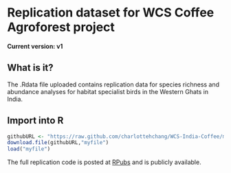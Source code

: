# Replication dataset for WCS Coffee Agroforest project

**Current version: v1**

## What is it?

The .Rdata file uploaded contains replication data for species richness and abundance analyses for habitat specialist birds in the Western Ghats in India.

## Import into R

```r
githubURL <- "https://raw.github.com/charlottehchang/WCS-India-Coffee/master/WCS_Archiving.Rdata"
download.file(githubURL,"myfile")
load("myfile")
```

The full replication code is posted at [RPubs](http://rpubs.com/chwchang/WCS-India-Coffee) and is publicly available.
